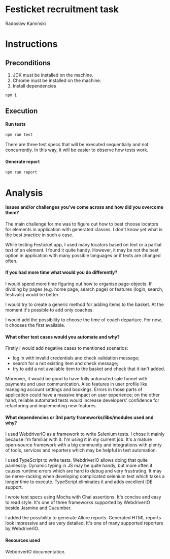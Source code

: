 # Festicket recruitment task

Radosław Kamiński

# Instructions

## Preconditions

1. JDK must be installed on the machine.
2. Chrome must be installed on the machine.
3. Install dependencies

```sh
npm i
```

## Execution

#### Run tests

```sh
npm run test
```

There are three test specs that will be executed sequentially and not concurrently. In this way, it will be easier to observe how tests work.

#### Generate report

```sh
npm run report
```

# Analysis

#### Issues and/or challenges you’ve come across and how did you overcome them?

The main challenge for me was to figure out how to best choose locators for elements in application with generated classes. I don't know yet what is the best practice in such a case.

While testing Festicket app, I used many locators based on text or a partial text of an element. I found it quite handy. However, it may be not the best option in application with many possible languages or if texts are changed often.

#### If you had more time what would you do differently?

I would spend more time figuring out how to organise page-objects. If dividing by pages (e.g. home page, search page) or features (login, search, festivals) would be better.

I would try to create a generic method for adding items to the basket. At the moment it's possible to add only coaches.

I would add the possibility to choose the time of coach departure. For now, it chooses the first available.

#### What other test cases would you automate and why?

Firstly I would add negative cases to mentioned scenarios:

- log in with invalid credentials and check validation message;
- search for a not existing item and check message;
- try to add a not available item to the basket and check that it isn't added.

Moreover, it would be good to have fully automated sale funnel with payments and user communication. Also features in user profile like managing account settings and bookings. Errors in those parts of application could have a massive impact on user experience; on the other hand, reliable automated tests would increase developers' confidence for refactoring and implementing new features.

#### What dependencies or 3rd party frameworks/libs/modules used and why?

I used WebdriverIO as a framework to write Selenium tests. I chose it mainly because I'm familiar with it. I'm using it in my current job. It's a mature open-source framework with a big community and integrations with plenty of tools, services and reporters which may be helpful in test automation.

I used TypeScript to write tests. WebdriverIO allows doing that quite painlessly. Dynamic typing in JS may be quite handy, but more often it causes runtime errors which are hard to debug and very frustrating. It may be nerve-racking when developing complicated selenium test which takes a longer time to execute. TypeScript eliminates it and adds excellent IDE support.

I wrote test specs using Mocha with Chai assertions. It's concise and easy to read style. It's one of three frameworks supported by WebdriverIO beside Jasmine and Cucumber.

I added the possibility to generate Allure reports. Generated HTML reports look impressive and are very detailed. It's one of many supported reporters by WebdriverIO.

#### Resources used

WebdriverIO documentation.
